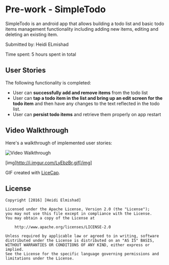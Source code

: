 # Pre-work - SimpleTodo

SimpleTodo is an android app that allows building a todo list and basic todo items management functionality including adding new items, editing and deleting an existing item.

Submitted by: Heidi ELmishad

Time spent: 5 hours spent in total

## User Stories

The following functionality is completed:

* User can **successfully add and remove items** from the todo list
* User can **tap a todo item in the list and bring up an edit screen for the todo item** and then have any changes to the text reflected in the todo list.
* User can **persist todo items** and retrieve them properly on app restart


## Video Walkthrough 

Here's a walkthrough of implemented user stories:

<img src='http://i.imgur.com/LyEbzBr.gifv' title='Video Walkthrough' width='' alt='Video Walkthrough' />

[img]http://i.imgur.com/LyEbzBr.gif[/img]

GIF created with [LiceCap](http://www.cockos.com/licecap/).

## License

    Copyright [2016] [Heidi Elmishad]

    Licensed under the Apache License, Version 2.0 (the "License");
    you may not use this file except in compliance with the License.
    You may obtain a copy of the License at

        http://www.apache.org/licenses/LICENSE-2.0

    Unless required by applicable law or agreed to in writing, software
    distributed under the License is distributed on an "AS IS" BASIS,
    WITHOUT WARRANTIES OR CONDITIONS OF ANY KIND, either express or implied.
    See the License for the specific language governing permissions and
    limitations under the License.
